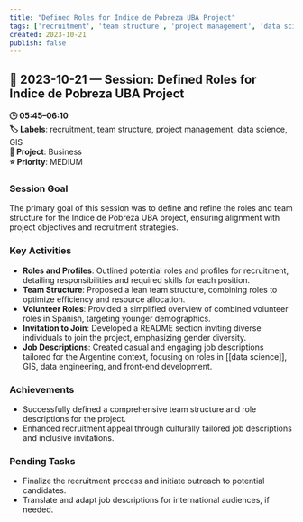 ```yaml
---
title: "Defined Roles for Indice de Pobreza UBA Project"
tags: ['recruitment', 'team structure', 'project management', 'data science', 'GIS']
created: 2023-10-21
publish: false
---
```


## 📅 2023-10-21 — Session: Defined Roles for Indice de Pobreza UBA Project

**🕒 05:45–06:10**  
**🏷️ Labels**: recruitment, team structure, project management, data science, GIS  
**📂 Project**: Business  
**⭐ Priority**: MEDIUM  


### Session Goal
The primary goal of this session was to define and refine the roles and team structure for the Indice de Pobreza UBA project, ensuring alignment with project objectives and recruitment strategies.

### Key Activities
- **Roles and Profiles**: Outlined potential roles and profiles for recruitment, detailing responsibilities and required skills for each position.
- **Team Structure**: Proposed a lean team structure, combining roles to optimize efficiency and resource allocation.
- **Volunteer Roles**: Provided a simplified overview of combined volunteer roles in Spanish, targeting younger demographics.
- **Invitation to Join**: Developed a README section inviting diverse individuals to join the project, emphasizing gender diversity.
- **Job Descriptions**: Created casual and engaging job descriptions tailored for the Argentine context, focusing on roles in [[data science]], GIS, data engineering, and front-end development.

### Achievements
- Successfully defined a comprehensive team structure and role descriptions for the project.
- Enhanced recruitment appeal through culturally tailored job descriptions and inclusive invitations.

### Pending Tasks
- Finalize the recruitment process and initiate outreach to potential candidates.
- Translate and adapt job descriptions for international audiences, if needed.
